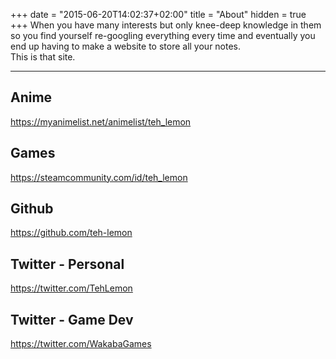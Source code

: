 +++
date = "2015-06-20T14:02:37+02:00"
title = "About"
hidden = true
+++
When you have many interests but only knee-deep knowledge in them so you find yourself re-googling everything every time and eventually you end up having to make a website to store all your notes.  
This is that site.

***

## Anime  
https://myanimelist.net/animelist/teh_lemon

## Games  
https://steamcommunity.com/id/teh_lemon

## Github  
https://github.com/teh-lemon

## Twitter - Personal  
https://twitter.com/TehLemon

## Twitter - Game Dev  
https://twitter.com/WakabaGames